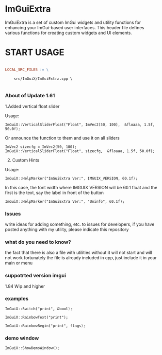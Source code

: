 # ImGuiExtra
 ImGuiExtra is a set of custom ImGui widgets and utility functions for enhancing your ImGui-based user interfaces.  This header file defines various functions for creating custom widgets and UI elements.
 # START USAGE
```makefile

LOCAL_SRC_FILES := \
   
    src/ImGuiX/ImGuiExtra.cpp \
  
```

### About of Update 1.61

1.Added vertical float slider 




Usage: 
```
ImGuiX::VerticalSliderFloat("Float", ImVec2(50, 100),  &floaaa, 1.5f, 50.0f);
```

Or announce the function to them and use it on all sliders

```С++
ImVec2 sizecfg = ImVec2(50, 100);
ImGuiX::VerticalSliderFloat("Float", sizecfg,  &floaaa, 1.5f, 50.0f);
```









2. Custom Hints 


Usage:
```
ImGuiX::HelpMarker("ImGuiExtra Ver:", IMGUIX_VERSION, 60.1f);
```
In this case, the font width where IMGUIX VERSION will be 60.1 float and the first is the text, say the label in front of the button 


```
ImGuiX::HelpMarker("ImGuiExtra Ver:", "Uninfo", 60.1f);
```



### Issues 

write ideas for adding something, etc. to issues for developers, if you have posted anything with my utility, please indicate this repository



### what do you need to know?
the fact that there is also a file with utilities without it will not start and will not work fortunately the file is already included in cpp, just include it in your main or menu 





### suppotrted version imgui
1.84 Wip and higher




### examples 
```
ImGuiX::Switch("print", &bool);
```


```
ImGuiX::RainbowText("print");

```

```
ImGuiX::RainbowBegin("print", flags);
```



### demo window
```
ImGuiX::ShowDemoWindow();
```
